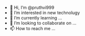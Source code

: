 - 👋 Hi, I’m @pruthvi999
- 👀 I’m interested in new technolugy
- 🌱 I’m currently learning ...
- 💞️ I’m looking to collaborate on ...
- 📫 How to reach me ...

<!---
pruthvi999/pruthvi999 is a ✨ special ✨ repository because its `README.md` (this file) appears on your GitHub profile.
You can click the Preview link to take a look at your changes.
--->
